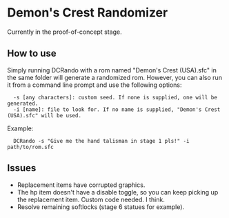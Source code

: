 # Demon's Crest Randomizer

Currently in the proof-of-concept stage.

## How to use
Simply running DCRando with a rom named "Demon's Crest (USA).sfc" in the same folder will generate a randomized rom. However, you can also run it from a command line prompt and use the following options:

```
  -s [any characters]: custom seed. If none is supplied, one will be generated.
  -i [name]: file to look for. If no name is supplied, "Demon's Crest (USA).sfc" will be used.
```

Example:
```
  DCRando -s "Give me the hand talisman in stage 1 pls!" -i path/to/rom.sfc
```

## Issues
* Replacement items have corrupted graphics.
* The hp item doesn't have a disable toggle, so you can keep picking up the replacement item. Custom code needed. I think.
* Resolve remaining softlocks (stage 6 statues for example).

